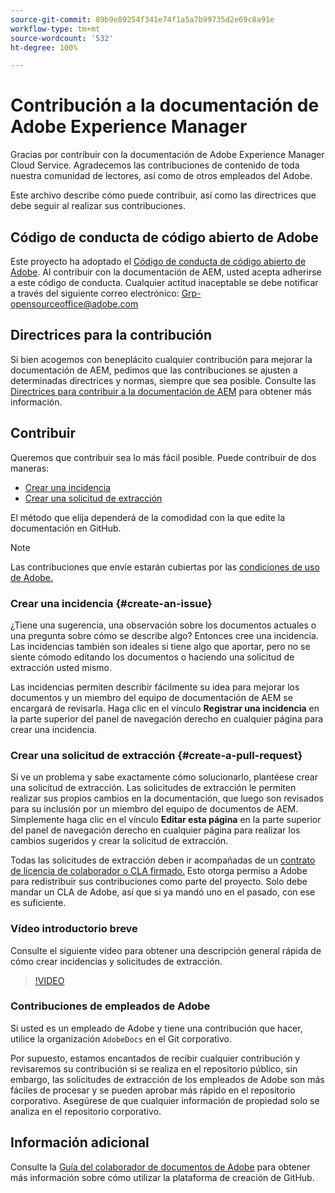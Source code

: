```yaml
---
source-git-commit: 89b9e89254f341e74f1a5a7b99735d2e69c8a91e
workflow-type: tm+mt
source-wordcount: '532'
ht-degree: 100%

---
```

# Contribución a la documentación de Adobe Experience Manager

Gracias por contribuir con la documentación de Adobe Experience Manager Cloud Service. Agradecemos las contribuciones de contenido de toda nuestra comunidad de lectores, así como de otros empleados del Adobe.

Este archivo describe cómo puede contribuir, así como las directrices que debe seguir al realizar sus contribuciones.

## Código de conducta de código abierto de Adobe

Este proyecto ha adoptado el [Código de conducta de código abierto de Adobe](code-of-conduct.md). Al contribuir con la documentación de AEM, usted acepta adherirse a este código de conducta. Cualquier actitud inaceptable se debe notificar a través del siguiente correo electrónico: [Grp-opensourceoffice@adobe.com](mailto:Grp-opensourceoffice@adobe.com)

## Directrices para la contribución

Si bien acogemos con beneplácito cualquier contribución para mejorar la documentación de AEM, pedimos que las contribuciones se ajusten a determinadas directrices y normas, siempre que sea posible. Consulte las [Directrices para contribuir a la documentación de AEM](guidelines.md) para obtener más información.

## Contribuir

Queremos que contribuir sea lo más fácil posible. Puede contribuir de dos maneras:

* [Crear una incidencia](#create-an-issue)
* [Crear una solicitud de extracción](#create-a-pull-request)

El método que elija dependerá de la comodidad con la que edite la documentación en GitHub.

>[!NOTE]
>
>Las contribuciones que envíe estarán cubiertas por las [condiciones de uso de Adobe.](https://www.adobe.com/es/legal/terms.html)

### Crear una incidencia {#create-an-issue}

¿Tiene una sugerencia, una observación sobre los documentos actuales o una pregunta sobre cómo se describe algo? Entonces cree una incidencia. Las incidencias también son ideales si tiene algo que aportar, pero no se siente cómodo editando los documentos o haciendo una solicitud de extracción usted mismo.

Las incidencias permiten describir fácilmente su idea para mejorar los documentos y un miembro del equipo de documentación de AEM se encargará de revisarla. Haga clic en el vínculo **Registrar una incidencia** en la parte superior del panel de navegación derecho en cualquier página para crear una incidencia.

### Crear una solicitud de extracción {#create-a-pull-request}

Si ve un problema y sabe exactamente cómo solucionarlo, plantéese crear una solicitud de extracción. Las solicitudes de extracción le permiten realizar sus propios cambios en la documentación, que luego son revisados para su inclusión por un miembro del equipo de documentos de AEM. Simplemente haga clic en el vínculo **Editar esta página** en la parte superior del panel de navegación derecho en cualquier página para realizar los cambios sugeridos y crear la solicitud de extracción.

Todas las solicitudes de extracción deben ir acompañadas de un [contrato de licencia de colaborador o CLA firmado.](https://opensource.adobe.com/cla.html)  Esto otorga permiso a Adobe para redistribuir sus contribuciones como parte del proyecto. Solo debe mandar un CLA de Adobe, así que si ya mandó uno en el pasado, con ese es suficiente.

### Vídeo introductorio breve

Consulte el siguiente vídeo para obtener una descripción general rápida de cómo crear incidencias y solicitudes de extracción.

>[!VIDEO](https://video.tv.adobe.com/v/27069)

### Contribuciones de empleados de Adobe

Si usted es un empleado de Adobe y tiene una contribución que hacer, utilice la organización `AdobeDocs` en el Git corporativo.

Por supuesto, estamos encantados de recibir cualquier contribución y revisaremos su contribución si se realiza en el repositorio público, sin embargo, las solicitudes de extracción de los empleados de Adobe son más fáciles de procesar y se pueden aprobar más rápido en el repositorio corporativo. Asegúrese de que cualquier información de propiedad solo se analiza en el repositorio corporativo.

## Información adicional

Consulte la [Guía del colaborador de documentos de Adobe](https://experienceleague.adobe.com/docs/contributor/contributor-guide/introduction.html?lang=es) para obtener más información sobre cómo utilizar la plataforma de creación de GitHub.

